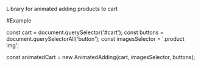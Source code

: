 Library for animated adding products to cart

#Example

const cart = document.querySelector('#cart');
const buttons = document.querySelectorAll('button');
const imagesSelector = '.product img';

const animatedCart = new AnimatedAdding(cart, imagesSelector, buttons);

